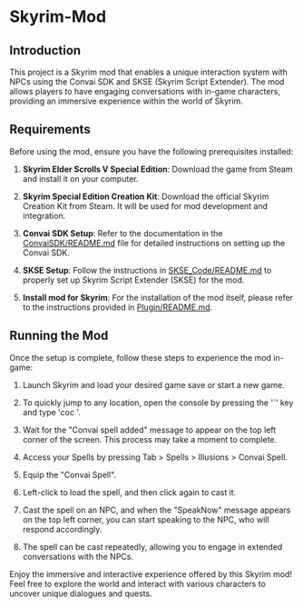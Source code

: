 # Skyrim-Mod

## Introduction
This project is a Skyrim mod that enables a unique interaction system with NPCs using the Convai SDK and SKSE (Skyrim Script Extender). The mod allows players to have engaging conversations with in-game characters, providing an immersive experience within the world of Skyrim.

## Requirements
Before using the mod, ensure you have the following prerequisites installed:

1. **Skyrim Elder Scrolls V Special Edition**: Download the game from Steam and install it on your computer.

2. **Skyrim Special Edition Creation Kit**: Download the official Skyrim Creation Kit from Steam. It will be used for mod development and integration.

3. **Convai SDK Setup**: Refer to the documentation in the [ConvaiSDK/README.md](ConvaiSDK/README.md) file for detailed instructions on setting up the Convai SDK.

4. **SKSE Setup**: Follow the instructions in [SKSE_Code/README.md](SKSE_Code/README.md) to properly set up Skyrim Script Extender (SKSE) for the mod.

5. **Install mod for Skyrim**: For the installation of the mod itself, please refer to the instructions provided in [Plugin/README.md](Plugin/README.md).

## Running the Mod
Once the setup is complete, follow these steps to experience the mod in-game:

1. Launch Skyrim and load your desired game save or start a new game.

2. To quickly jump to any location, open the console by pressing the '`' key and type 'coc <place-name>'.

3. Wait for the "Convai spell added" message to appear on the top left corner of the screen. This process may take a moment to complete.

4. Access your Spells by pressing Tab > Spells > Illusions > Convai Spell.

5. Equip the "Convai Spell".

6. Left-click to load the spell, and then click again to cast it.

7. Cast the spell on an NPC, and when the "SpeakNow" message appears on the top left corner, you can start speaking to the NPC, who will respond accordingly.

8. The spell can be cast repeatedly, allowing you to engage in extended conversations with the NPCs.

Enjoy the immersive and interactive experience offered by this Skyrim mod! Feel free to explore the world and interact with various characters to uncover unique dialogues and quests.
